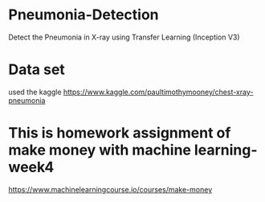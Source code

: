 # Pneumonia-Detection
Detect the Pneumonia in X-ray using Transfer Learning (Inception V3)

# Data set
used the kaggle https://www.kaggle.com/paultimothymooney/chest-xray-pneumonia

# This is homework assignment of make money with machine learning- week4
 https://www.machinelearningcourse.io/courses/make-money
